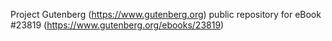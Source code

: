 Project Gutenberg (https://www.gutenberg.org) public repository for eBook #23819 (https://www.gutenberg.org/ebooks/23819)

